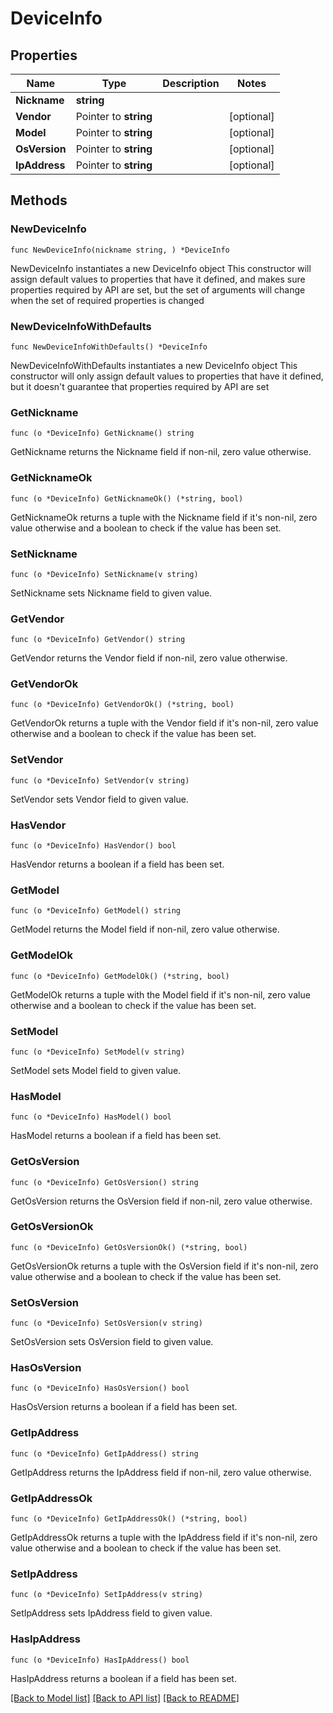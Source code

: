 # DeviceInfo

## Properties

Name | Type | Description | Notes
------------ | ------------- | ------------- | -------------
**Nickname** | **string** |  | 
**Vendor** | Pointer to **string** |  | [optional] 
**Model** | Pointer to **string** |  | [optional] 
**OsVersion** | Pointer to **string** |  | [optional] 
**IpAddress** | Pointer to **string** |  | [optional] 

## Methods

### NewDeviceInfo

`func NewDeviceInfo(nickname string, ) *DeviceInfo`

NewDeviceInfo instantiates a new DeviceInfo object
This constructor will assign default values to properties that have it defined,
and makes sure properties required by API are set, but the set of arguments
will change when the set of required properties is changed

### NewDeviceInfoWithDefaults

`func NewDeviceInfoWithDefaults() *DeviceInfo`

NewDeviceInfoWithDefaults instantiates a new DeviceInfo object
This constructor will only assign default values to properties that have it defined,
but it doesn't guarantee that properties required by API are set

### GetNickname

`func (o *DeviceInfo) GetNickname() string`

GetNickname returns the Nickname field if non-nil, zero value otherwise.

### GetNicknameOk

`func (o *DeviceInfo) GetNicknameOk() (*string, bool)`

GetNicknameOk returns a tuple with the Nickname field if it's non-nil, zero value otherwise
and a boolean to check if the value has been set.

### SetNickname

`func (o *DeviceInfo) SetNickname(v string)`

SetNickname sets Nickname field to given value.


### GetVendor

`func (o *DeviceInfo) GetVendor() string`

GetVendor returns the Vendor field if non-nil, zero value otherwise.

### GetVendorOk

`func (o *DeviceInfo) GetVendorOk() (*string, bool)`

GetVendorOk returns a tuple with the Vendor field if it's non-nil, zero value otherwise
and a boolean to check if the value has been set.

### SetVendor

`func (o *DeviceInfo) SetVendor(v string)`

SetVendor sets Vendor field to given value.

### HasVendor

`func (o *DeviceInfo) HasVendor() bool`

HasVendor returns a boolean if a field has been set.

### GetModel

`func (o *DeviceInfo) GetModel() string`

GetModel returns the Model field if non-nil, zero value otherwise.

### GetModelOk

`func (o *DeviceInfo) GetModelOk() (*string, bool)`

GetModelOk returns a tuple with the Model field if it's non-nil, zero value otherwise
and a boolean to check if the value has been set.

### SetModel

`func (o *DeviceInfo) SetModel(v string)`

SetModel sets Model field to given value.

### HasModel

`func (o *DeviceInfo) HasModel() bool`

HasModel returns a boolean if a field has been set.

### GetOsVersion

`func (o *DeviceInfo) GetOsVersion() string`

GetOsVersion returns the OsVersion field if non-nil, zero value otherwise.

### GetOsVersionOk

`func (o *DeviceInfo) GetOsVersionOk() (*string, bool)`

GetOsVersionOk returns a tuple with the OsVersion field if it's non-nil, zero value otherwise
and a boolean to check if the value has been set.

### SetOsVersion

`func (o *DeviceInfo) SetOsVersion(v string)`

SetOsVersion sets OsVersion field to given value.

### HasOsVersion

`func (o *DeviceInfo) HasOsVersion() bool`

HasOsVersion returns a boolean if a field has been set.

### GetIpAddress

`func (o *DeviceInfo) GetIpAddress() string`

GetIpAddress returns the IpAddress field if non-nil, zero value otherwise.

### GetIpAddressOk

`func (o *DeviceInfo) GetIpAddressOk() (*string, bool)`

GetIpAddressOk returns a tuple with the IpAddress field if it's non-nil, zero value otherwise
and a boolean to check if the value has been set.

### SetIpAddress

`func (o *DeviceInfo) SetIpAddress(v string)`

SetIpAddress sets IpAddress field to given value.

### HasIpAddress

`func (o *DeviceInfo) HasIpAddress() bool`

HasIpAddress returns a boolean if a field has been set.


[[Back to Model list]](../README.md#documentation-for-models) [[Back to API list]](../README.md#documentation-for-api-endpoints) [[Back to README]](../README.md)


